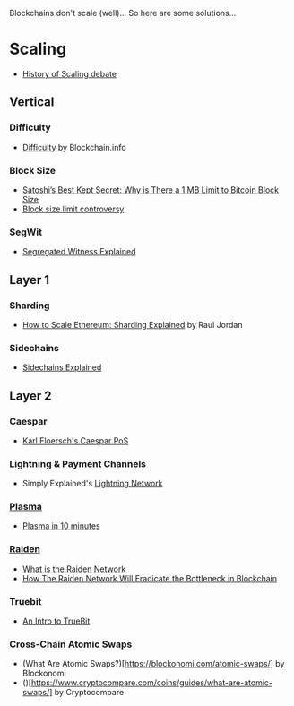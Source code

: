 Blockchains don't scale (well)... So here are some solutions...

# Scaling
  * [History of Scaling debate](https://hackernoon.com/the-great-bitcoin-scaling-debate-a-timeline-6108081dbada)
## Vertical 
### Difficulty
  * [Difficulty](https://blockchain.info/charts/difficulty) by Blockchain.info
### Block Size 
  * [Satoshi’s Best Kept Secret: Why is There a 1 MB Limit to Bitcoin Block Size](https://cointelegraph.com/news/satoshis-best-kept-secret-why-is-there-a-1-mb-limit-to-bitcoin-block-size)
  * [Block size limit controversy](https://en.bitcoin.it/wiki/Block_size_limit_controversy)
### SegWit
* [Segregated Witness Explained](https://www.youtube.com/watch?v=DzBAG2Jp4bg)

## Layer 1
### Sharding
  * [How to Scale Ethereum: Sharding Explained](https://medium.com/prysmatic-labs/how-to-scale-ethereum-sharding-explained-ba2e283b7fce) by Raul Jordan
### Sidechains
  * [Sidechains Explained](https://www.youtube.com/watch?v=g9_MakNlHDA)

## Layer 2
### Caespar
  * [Karl Floersch's Caespar PoS](https://www.youtube.com/watch?v=ycF0WFHY5kc&t=110s)

### Lightning & Payment Channels
  * Simply Explained's [Lightning Network](https://www.youtube.com/watch?v=rrr_zPmEiME)

### [Plasma](https://plasma.io/plasma.pdf)
  * [Plasma in 10 minutes](https://medium.com/chain-cloud-company-blog/plasma-in-10-minutes-c856da94e339)

### [Raiden](https://raiden.network/)
  * [What is the Raiden Network](https://raiden.network/101.html)
  * [How The Raiden Network Will Eradicate the Bottleneck in Blockchain](https://hackernoon.com/how-the-raiden-network-will-eradicate-the-bottleneck-in-blockchain-22a8ca8d2565)

### Truebit
  * [An Intro to TrueBit](https://medium.com/@simondlr/an-intro-to-truebit-a-scalable-decentralized-computational-court-1475531400c3)

### Cross-Chain Atomic Swaps
  * (What Are Atomic Swaps?)[https://blockonomi.com/atomic-swaps/] by Blockonomi
  * ()[https://www.cryptocompare.com/coins/guides/what-are-atomic-swaps/] by Cryptocompare


